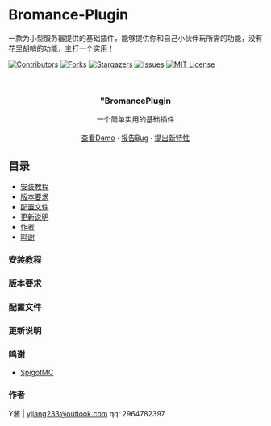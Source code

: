 

# Bromance-Plugin

一款为小型服务器提供的基础插件，能够提供你和自己小伙伴玩所需的功能，没有花里胡哨的功能，主打一个实用！

[![Contributors][contributors-shield]][contributors-url]
[![Forks][forks-shield]][forks-url]
[![Stargazers][stars-shield]][stars-url]
[![Issues][issues-shield]][issues-url]
[![MIT License][license-shield]][license-url]


<!-- PROJECT LOGO -->
<br />

<p align="center">

  <h3 align="center">"BromancePlugin</h3>
  <p align="center">
    一个简单实用的基础插件
    <br />
    <br />
    <a href="https://github.com/yjiang233/bromance-plugin">查看Demo</a>
    ·
    <a href="https://github.com/yjiang233/bromance-plugin/issues">报告Bug</a>
    ·
    <a href="https://github.com/yjiang233/bromance-plugin/issues">提出新特性</a>
  </p>

</p>



## 目录

- [安装教程](#安装教程)
- [版本要求](#版本要求)
- [配置文件](#配置文件)
- [更新说明](#更新说明)
- [作者](#作者)
- [鸣谢](#鸣谢)

### 安装教程


### 版本要求


### 配置文件


### 更新说明


### 鸣谢
- [SpigotMC](https://www.spigotmc.org)


<!-- links -->
[your-project-path]:yjiang233/bromance-plugin
[contributors-shield]: https://img.shields.io/github/contributors/yjiang233/bromance-plugin.svg?style=flat-square
[contributors-url]: https://github.com/yjiang233/bromance-plugin/graphs/contributors
[forks-shield]: https://img.shields.io/github/forks/yjiang233/bromance-plugin.svg?style=flat-square
[forks-url]: https://github.com/yjiang233/bromance-plugin/network/members
[stars-shield]: https://img.shields.io/github/stars/yjiang233/bromance-plugin.svg?style=flat-square
[stars-url]: https://github.com/yjiang233/bromance-plugin/stargazers
[issues-shield]: https://img.shields.io/github/issues/yjiang233/bromance-plugin.svg?style=flat-square
[issues-url]: https://img.shields.io/github/issues/yjiang233/bromance-plugin.svg
[license-shield]: https://img.shields.io/github/license/yjiang233/bromance-plugin.svg?style=flat-square
[license-url]: https://github.com/yjiang233/bromance-plugin/blob/master/LICENSE.txt
[linkedin-shield]: https://img.shields.io/badge/-LinkedIn-black.svg?style=flat-square&logo=linkedin&colorB=555


### 作者
Y酱 | yjiang233@outlook.com
qq: 2964782397
